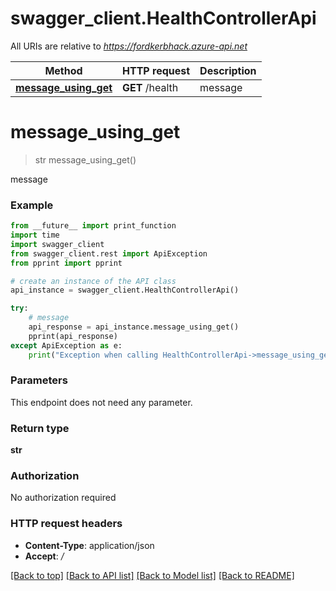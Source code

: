 # swagger_client.HealthControllerApi

All URIs are relative to *https://fordkerbhack.azure-api.net*

Method | HTTP request | Description
------------- | ------------- | -------------
[**message_using_get**](HealthControllerApi.md#message_using_get) | **GET** /health | message


# **message_using_get**
> str message_using_get()

message

### Example
```python
from __future__ import print_function
import time
import swagger_client
from swagger_client.rest import ApiException
from pprint import pprint

# create an instance of the API class
api_instance = swagger_client.HealthControllerApi()

try:
    # message
    api_response = api_instance.message_using_get()
    pprint(api_response)
except ApiException as e:
    print("Exception when calling HealthControllerApi->message_using_get: %s\n" % e)
```

### Parameters
This endpoint does not need any parameter.

### Return type

**str**

### Authorization

No authorization required

### HTTP request headers

 - **Content-Type**: application/json
 - **Accept**: */*

[[Back to top]](#) [[Back to API list]](../README.md#documentation-for-api-endpoints) [[Back to Model list]](../README.md#documentation-for-models) [[Back to README]](../README.md)

